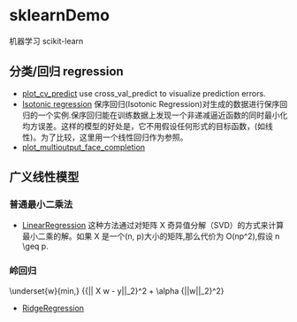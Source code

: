 # sklearnDemo

机器学习 scikit-learn

## 分类/回归 regression

* [plot_cv_predict](./regression/plot_cv_predict.py)
  use cross_val_predict to visualize prediction errors.
* [Isotonic regression](./regression/plot_isotonic_regression.py)
  保序回归(Isotonic Regression)对生成的数据进行保序回归的一个实例.保序回归能在训练数据上发现一个非递减逼近函数的同时最小化均方误差。这样的模型的好处是，它不用假设任何形式的目标函数，(如线性)。为了比较，这里用一个线性回归作为参照。
* [plot_multioutput_face_completion](./regression/plot_multioutput_face_completion.py)

## 广义线性模型

### 普通最小二乘法

* [LinearRegression](./regression/LinearRegression.py)
  这种方法通过对矩阵 X 奇异值分解（SVD）的方式来计算最小二乘的解。如果 X 是一个(n, p)大小的矩阵,那么代价为 O(np^2),假设 n \geq p.

### 岭回归

\underset{w}{min\,} {{|| X w - y||\_2}^2 + \alpha {||w||\_2}^2}

* [RidgeRegression](./regression/RidgeRegression.py)

###
